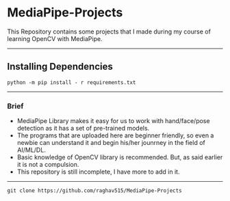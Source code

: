 # MediaPipe-Projects
This Repository contains some projects that I made during my course of learning OpenCV with MediaPipe.
* * *
## Installing Dependencies
``` python -m pip install - r requirements.txt ```
***
### Brief
- MediaPipe Library makes it easy for us to work with hand/face/pose detection as it has a set of pre-trained models.
- The programs that are uploaded here are beginner friendly, so even a newbie can understand it and begin his/her jounrney in the field of AI/ML/DL.
- Basic knowledge of OpenCV library is recommended. But, as said earlier it is not a compulsion.
- This repository is still incomplete, I have more to add in it.
***

``` git clone https://github.com/raghav515/MediaPipe-Projects ```
